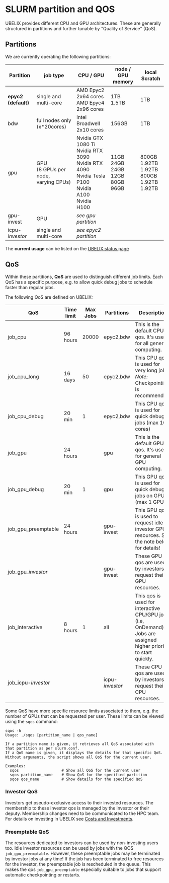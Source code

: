 # SLURM partition and QOS

UBELIX provides different CPU and GPU architectures. These are generally structured in partitions and further tunable by "Quality of Service" (QoS).

## Partitions
We are currently operating the following partitions:

| Partition | job type | CPU / GPU | node / GPU memory | local Scratch |
| --------- | -------- | ---------- | ---------------- | ------------- |
|**epyc2 (default)** | single and multi-core |AMD Epyc2 2x64 cores <br> AMD Epyc4 2x96 cores | 1TB <br> 1.5TB | 1TB |
| bdw | full nodes only (x*20cores) | Intel Broadwell 2x10 cores | 156GB | 1TB |
| gpu | GPU <br> (8 GPUs per node, <br> varying CPUs) | Nvidia GTX 1080 Ti <br> Nvidia RTX 3090 <br> Nvidia RTX 4090 <br> Nvidia Tesla P100 <br> Nvidia A100 <br> Nvidia H100 | 11GB <br> 24GB <br> 24GB <br> 12GB <br> 80GB <br> 96GB | 800GB <br> 1.92TB <br> 1.92TB <br> 800GB <br> 1.92TB <br> 1.92TB |
| gpu-invest | GPU | *see gpu partition* |  | |
| icpu-*investor* | single and multi-core | *see epyc2 partition* |  | |

The **current usage** can be listed on the [UBELIX status page](https://www.ubelix.hpc.unibe.ch)

## QoS
Within these partitions, **QoS** are used to distinguish different job limits.
Each QoS has a specific purpose, e.g. to allow quick debug jobs to schedule
faster than regular jobs.

The following QoS are defined on UBELIX:

| QoS             | Time limit | Max Jobs | Partitions | Description |
| --------------- | ---------- | -------- | ---------- | ----------- |
| job_cpu         | 96 hours   | 20000    | epyc2,bdw  | This is the default CPU qos. It's used for all general computing. |
| job_cpu_long    | 16 days    | 50       | epyc2,bdw  | This CPU qos is used for very long jobs. *Note:* Checkpointing is recommended! |
| job_cpu_debug   | 20 min     | 1        | epyc2,bdw  | This CPU qos is used for quick debug jobs (max 10 cores) |
| job_gpu         | 24 hours   |          | gpu        | This is the default GPU qos. It's used for general GPU computing. |
| job_gpu_debug   | 20 min     | 1        | gpu        | This GPU qos is used for quick debug jobs on GPUs (max 1 GPU). |
| job_gpu_preemptable | 24 hours |        | gpu-invest | This GPU qos is used to request idle investor GPU resources. See the note below for details! |
| job_gpu_*investor* |         |          | gpu-invest | These GPU qos are used by investors to request their GPU resources. |
| job_interactive | 8 hours    | 1        | all        | This qos is used for interactive CPU/GPU jobs (i.e, OnDemand). Jobs are assigned higher priority to start quickly. |
| job_icpu-*investor* |        |          | icpu-*investor*  | These CPU qos are used by investors to request their CPU resources. |

Some QoS have more specific resource limits associated to them, e.g. the number
of GPUs that can be requested per user. These limits can be viewed using the
`sqos` command:

```
sqos -h
Usage: ./sqos [partition_name | qos_name]

If a partition name is given, it retrieves all QoS associated with that partition as per slurm.conf.
If a QoS name is given, it displays the details for that specific QoS.
Without arguments, the script shows all QoS for the current user.

Examples:
  sqos                   # Show all QoS for the current user
  sqos partition_name    # Show QoS for the specified partition
  sqos qos_name          # Show details for the specified QoS
```


### Investor QoS
Investors get pseudo-exclusive access to their invested resources. The membership to these investor qos is managed by the investor or their deputy. Membership changes need to be communicated to the HPC team. For details on investing in UBELIX see [Costs and Investments](../costs_investments.md).


### Preemptable QoS

The resources dedicated to investors can be used by non-investing users too.
Idle investor resources can be used by jobs with the QOS `job_gpu_preemptable`. However, these preemptable jobs may be terminated by investor jobs at any time! If the job has been terminated to free resources for the investor, the preemptable job is rescheduled in the queue. This makes the qos `job_gpu_preemptable` especially suitable to jobs that support automatic checkpointing or restarts.
